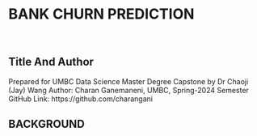<h1><b>BANK CHURN PREDICTION</b></h1><br>
<h2><b>Title And Author</b></h2>
Prepared for UMBC Data Science Master Degree Capstone by Dr Chaoji (Jay) Wang
Author: Charan Ganemaneni, UMBC, Spring-2024 Semester
GitHub Link: https://github.com/charangani
<br>
<h2><b>BACKGROUND</b></h2>
